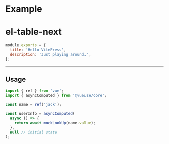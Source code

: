 # Example

# el-table-next

<script>
  console.log("in");
</script>

<script setup>
import HelloWorld from './HelloWorld.vue'
import ElTableProDemo from './ELTableProDemo.vue'
import BasicTable from './basic-table.vue'
// import ElTableProDemoTsx from '../../el-table-next-demo/src/components/ELTableProDemo'
</script>

<HelloWorld msg="哈哈士"/>
<!-- 
<ElTableProDemo/>
<BasicTable/> -->
<!-- <ElTableProDemoTsx/> -->

<!-- <DemoContainer/> -->
<!--
<DemoBlock>
  <template v-slot:demo>
  jisdfijfi
  </template>
  <template v-slot:description>
  jisdfij
  </template>
  <template v-slot:source>
      ::: v-pre
      ```js
      module.exports = {
        title: 'Hello VitePress',
        description: 'Just playing around.',
      };
      ```
      :::
  </template>
</DemoBlock> -->

```js
module.exports = {
  title: 'Hello VitePress',
  description: 'Just playing around.',
};
```

---

## Usage

```js
import { ref } from 'vue';
import { asyncComputed } from '@vueuse/core';

const name = ref('jack');

const userInfo = asyncComputed(
  async () => {
    return await mockLookUp(name.value);
  },
  null // initial state
);
```
